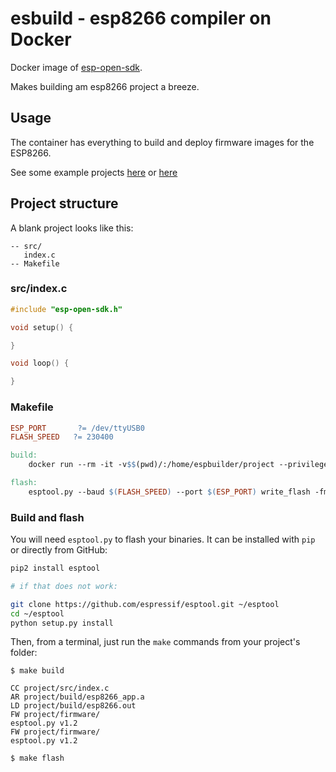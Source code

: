 # esbuild - esp8266 compiler on Docker

Docker image of [esp-open-sdk](https://github.com/pfalcon/esp-open-sdk).

Makes building am esp8266 project a breeze.

## Usage

The container has everything to build and deploy firmware images for the ESP8266.

See some example projects [here](https://github.com/homebots/esp8266-starter-examples) or [here](https://github.com/esp8266/source-code-examples/blob/master/blinky/user/user_main.c)

## Project structure

A blank project looks like this:

```
-- src/
   index.c
-- Makefile
```

### src/index.c

```c
#include "esp-open-sdk.h"

void setup() {

}

void loop() {

}

```

### Makefile

```makefile
ESP_PORT       ?= /dev/ttyUSB0
FLASH_SPEED   ?= 230400

build:
	docker run --rm -it -v$$(pwd)/:/home/espbuilder/project --privileged espbuild

flash:
	esptool.py --baud $(FLASH_SPEED) --port $(ESP_PORT) write_flash -fm qio -fs 512KB 0x00000 firmware/0x00000.bin 0x10000 firmware/0x10000.bin 0x7c000 firmware/0x7c000.bin

```

### Build and flash

You will need `esptool.py` to flash your binaries.
It can be installed with `pip` or directly from GitHub:

```bash
pip2 install esptool

# if that does not work:

git clone https://github.com/espressif/esptool.git ~/esptool
cd ~/esptool
python setup.py install
```

Then, from a terminal, just run the `make` commands from your project's folder:

```
$ make build

CC project/src/index.c
AR project/build/esp8266_app.a
LD project/build/esp8266.out
FW project/firmware/
esptool.py v1.2
FW project/firmware/
esptool.py v1.2

$ make flash

```

